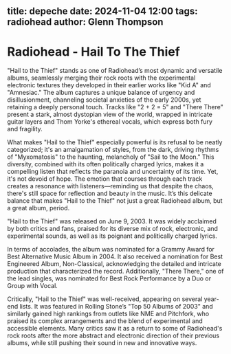 title: depeche
date: 2024-11-04 12:00
tags: radiohead
author: Glenn Thompson
---

# Radiohead - Hail To The Thief

"Hail to the Thief" stands as one of Radiohead’s most dynamic and versatile albums, seamlessly merging their rock roots with the experimental electronic textures they developed in their earlier works like "Kid A" and "Amnesiac." The album captures a unique balance of urgency and disillusionment, channeling societal anxieties of the early 2000s, yet retaining a deeply personal touch. Tracks like "2 + 2 = 5" and "There There" present a stark, almost dystopian view of the world, wrapped in intricate guitar layers and Thom Yorke's ethereal vocals, which express both fury and fragility.

What makes "Hail to the Thief" especially powerful is its refusal to be neatly categorized; it's an amalgamation of styles, from the dark, driving rhythms of "Myxomatosis" to the haunting, melancholy of "Sail to the Moon." This diversity, combined with its often politically charged lyrics, makes it a compelling listen that reflects the paranoia and uncertainty of its time. Yet, it's not devoid of hope. The emotion that courses through each track creates a resonance with listeners—reminding us that despite the chaos, there's still space for reflection and beauty in the music. It’s this delicate balance that makes "Hail to the Thief" not just a great Radiohead album, but a great album, period.

"Hail to the Thief" was released on June 9, 2003. It was widely acclaimed by both critics and fans, praised for its diverse mix of rock, electronic, and experimental sounds, as well as its poignant and politically charged lyrics.

In terms of accolades, the album was nominated for a Grammy Award for Best Alternative Music Album in 2004. It also received a nomination for Best Engineered Album, Non-Classical, acknowledging the detailed and intricate production that characterized the record. Additionally, "There There," one of the lead singles, was nominated for Best Rock Performance by a Duo or Group with Vocal.

Critically, "Hail to the Thief" was well-received, appearing on several year-end lists. It was featured in Rolling Stone’s "Top 50 Albums of 2003" and similarly gained high rankings from outlets like NME and Pitchfork, who praised its complex arrangements and the blend of experimental and accessible elements. Many critics saw it as a return to some of Radiohead's rock roots after the more abstract and electronic direction of their previous albums, while still pushing their sound in new and innovative ways.

